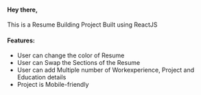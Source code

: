 #### Hey there, 
This is a Resume Building Project Built using ReactJS


#### Features:
* User can change the color of Resume
* User can Swap the Sections of the Resume
* User can add Multiple number of Workexperience, Project and Education details
* Project is Mobile-friendly
